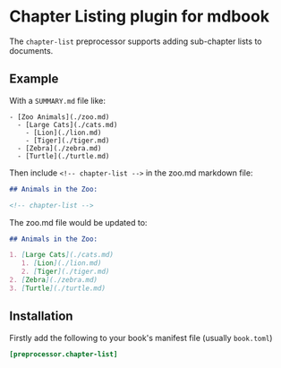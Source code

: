 # Chapter Listing plugin for mdbook

The `chapter-list` preprocessor supports adding sub-chapter lists to documents.

## Example

With a `SUMMARY.md` file like:

```
- [Zoo Animals](./zoo.md)
  - [Large Cats](./cats.md)
    - [Lion](./lion.md)
    - [Tiger](./tiger.md)
  - [Zebra](./zebra.md)
  - [Turtle](./turtle.md)
```

Then include `<!-- chapter-list -->` in the zoo.md markdown file:

```md
## Animals in the Zoo:

<!-- chapter-list -->
```

The zoo.md file would be updated to:

```md
## Animals in the Zoo:

1. [Large Cats](./cats.md)
   1. [Lion](./lion.md)
   2. [Tiger](./tiger.md)
2. [Zebra](./zebra.md)
3. [Turtle](./turtle.md)
```


## Installation

Firstly add the following to your book's manifest file (usually `book.toml`)

```toml
[preprocessor.chapter-list]
```
